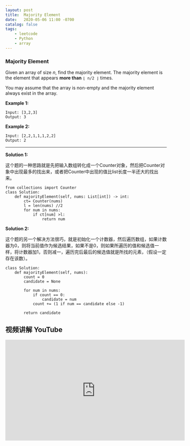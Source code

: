 ```yaml
---
layout: post
title:  Majority Element
date:   2020-05-06 11:00 -0700
catalog: false
tags:
    - leetcode
    - Python
    - array
---
```


### Majority Element ###

Given an array of size *n*, find the majority element. The majority element is the element that appears **more than** `⌊ n/2 ⌋` times.

You may assume that the array is non-empty and the majority element always exist in the array.

**Example 1:**

```
Input: [3,2,3]
Output: 3
```

**Example 2:**

```
Input: [2,2,1,1,1,2,2]
Output: 2
```

------

**Solution 1:**

这个题的一种思路就是先把输入数组转化成一个Counter对象，然后把Counter对象中出现最多的找出来，或者把Counter中出现的值比list长度一半还大的找出来。
```
from collections import Counter
class Solution:
    def majorityElement(self, nums: List[int]) -> int:
        ct= Counter(nums)
        l = len(nums) //2
        for num in nums:
            if ct[num] >l:
                return num
```

**Solution 2:**

这个题的另一个解决方法很巧，就是初始化一个计数器，然后遍历数组，如果计数器为0，则将当前值作为候选结果，如果不是0，则如果所遍历的值和候选值一样，将计数器加1，否则减一，遍历完后最后的候选值就是所找的元素，（假设一定存在该数）。
```
class Solution:
    def majorityElement(self, nums):
        count = 0
        candidate = None

        for num in nums:
            if count == 0:
                candidate = num
            count += (1 if num == candidate else -1)

        return candidate

```

## 视频讲解 YouTube

<iframe width="560" height="315" src="https://www.youtube.com/embed/MGJkXgQri8k" frameborder="0" allow="accelerometer; autoplay; encrypted-media; gyroscope; picture-in-picture" allowfullscreen></iframe>
